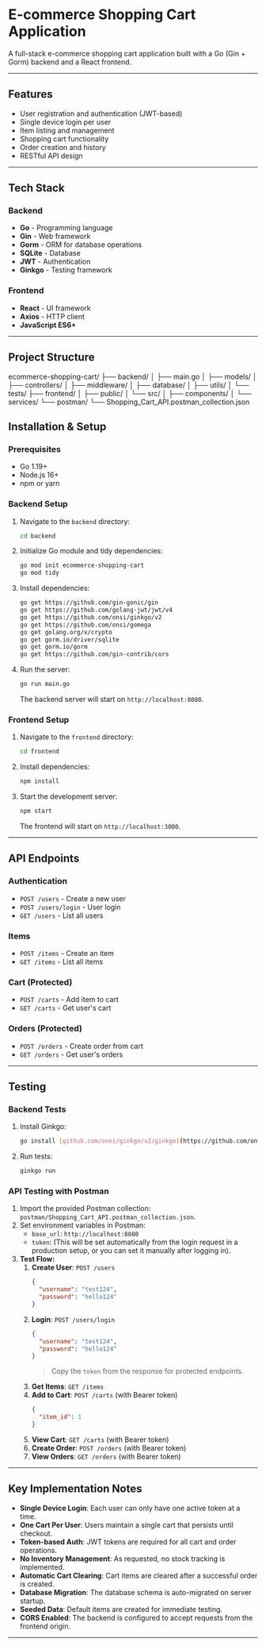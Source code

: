 # E-commerce Shopping Cart Application

A full-stack e-commerce shopping cart application built with a Go (Gin + Gorm) backend and a React frontend.

---

## Features

-   User registration and authentication (JWT-based)
-   Single device login per user
-   Item listing and management
-   Shopping cart functionality
-   Order creation and history
-   RESTful API design

---

## Tech Stack

### Backend
-   **Go** - Programming language
-   **Gin** - Web framework
-   **Gorm** - ORM for database operations
-   **SQLite** - Database
-   **JWT** - Authentication
-   **Ginkgo** - Testing framework

### Frontend
-   **React** - UI framework
-   **Axios** - HTTP client
-   **JavaScript ES6+**

---

## Project Structure

ecommerce-shopping-cart/
├── backend/
│   ├── main.go
│   ├── models/
│   ├── controllers/
│   ├── middleware/
│   ├── database/
│   ├── utils/
│   └── tests/
├── frontend/
│   ├── public/
│   └── src/
│       ├── components/
│       └── services/
└── postman/
    └── Shopping_Cart_API.postman_collection.json



## Installation & Setup

### Prerequisites
-   Go 1.19+
-   Node.js 16+
-   npm or yarn

### Backend Setup

1.  Navigate to the `backend` directory:
    ```bash
    cd backend
    ```

2.  Initialize Go module and tidy dependencies:
    ```bash
    go mod init ecommerce-shopping-cart
    go mod tidy
    ```

3.  Install dependencies:
    ```bash
    go get https://github.com/gin-gonic/gin
    go get https://github.com/golang-jwt/jwt/v4
    go get https://github.com/onsi/ginkgo/v2
    go get https://github.com/onsi/gomega
    go get golang.org/x/crypto
    go get gorm.io/driver/sqlite
    go get gorm.io/gorm
    go get https://github.com/gin-contrib/cors
    ```

4.  Run the server:
    ```bash
    go run main.go
    ```
    The backend server will start on `http://localhost:8080`.

### Frontend Setup

1.  Navigate to the `frontend` directory:
    ```bash
    cd frontend
    ```

2.  Install dependencies:
    ```bash
    npm install
    ```

3.  Start the development server:
    ```bash
    npm start
    ```
    The frontend will start on `http://localhost:3000`.

---

## API Endpoints

### Authentication
-   `POST /users` - Create a new user
-   `POST /users/login` - User login
-   `GET /users` - List all users

### Items
-   `POST /items` - Create an item
-   `GET /items` - List all items

### Cart (Protected)
-   `POST /carts` - Add item to cart
-   `GET /carts` - Get user's cart

### Orders (Protected)
-   `POST /orders` - Create order from cart
-   `GET /orders` - Get user's orders

---

## Testing

### Backend Tests
1.  Install Ginkgo:
    ```bash
    go install [github.com/onsi/ginkgo/v2/ginkgo](https://github.com/onsi/ginkgo/v2/ginkgo)
    ```
2.  Run tests:
    ```bash
    ginkgo run
    ```

### API Testing with Postman
1.  Import the provided Postman collection: `postman/Shopping_Cart_API.postman_collection.json`.
2.  Set environment variables in Postman:
    -   `base_url`: `http://localhost:8080`
    -   `token`: (This will be set automatically from the login request in a production setup, or you can set it manually after logging in).
3.  **Test Flow:**
    1.  **Create User**: `POST /users`
        ```json
        {
          "username": "test124",
          "password": "hello124"
        }
        ```
    2.  **Login**: `POST /users/login`
        ```json
        {
          "username": "test124",
          "password": "hello124"
        }
        ```
        > Copy the `token` from the response for protected endpoints.
    3.  **Get Items**: `GET /items`
    4.  **Add to Cart**: `POST /carts` (with Bearer token)
        ```json
        {
          "item_id": 1
        }
        ```
    5.  **View Cart**: `GET /carts` (with Bearer token)
    6.  **Create Order**: `POST /orders` (with Bearer token)
    7.  **View Orders**: `GET /orders` (with Bearer token)

---

## Key Implementation Notes

-   **Single Device Login**: Each user can only have one active token at a time.
-   **One Cart Per User**: Users maintain a single cart that persists until checkout.
-   **Token-based Auth**: JWT tokens are required for all cart and order operations.
-   **No Inventory Management**: As requested, no stock tracking is implemented.
-   **Automatic Cart Clearing**: Cart items are cleared after a successful order is created.
-   **Database Migration**: The database schema is auto-migrated on server startup.
-   **Seeded Data**: Default items are created for immediate testing.
-   **CORS Enabled**: The backend is configured to accept requests from the frontend origin.

---    